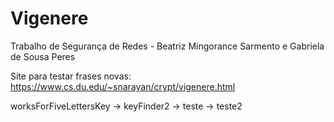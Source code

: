 # Vigenere
Trabalho de Segurança de Redes - Beatriz Mingorance Sarmento e Gabriela de Sousa Peres

Site para testar frases novas: https://www.cs.du.edu/~snarayan/crypt/vigenere.html


worksForFiveLettersKey -> keyFinder2 -> teste -> teste2